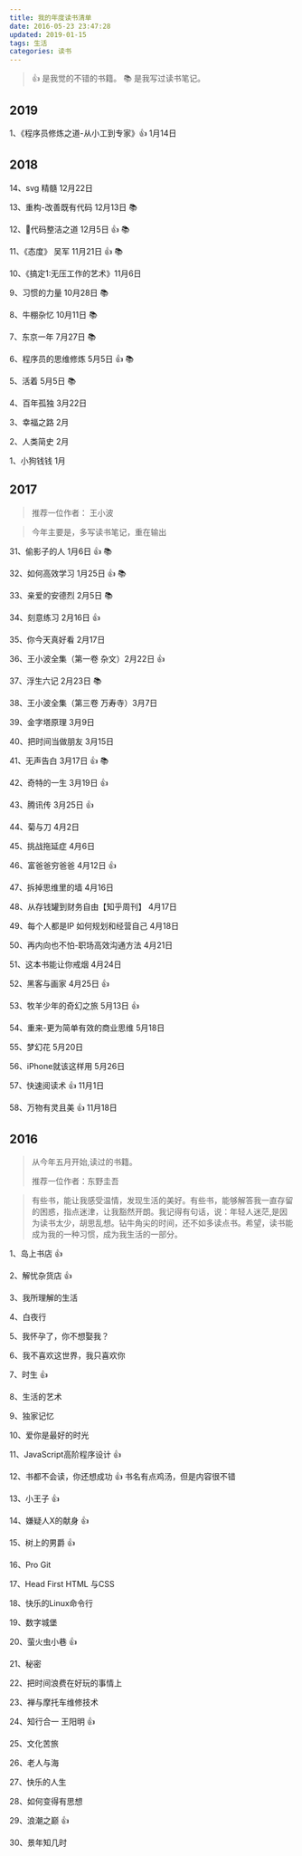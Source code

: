 ```yaml
---
title: 我的年度读书清单
date: 2016-05-23 23:47:28
updated: 2019-01-15
tags: 生活
categories: 读书
---
```


> 👍 是我觉的不错的书籍。
> 📚 是我写过读书笔记。

## 2019

1、《程序员修炼之道-从小工到专家》👍 1月14日

## 2018

14、svg 精髓 12月22日

13、重构-改善既有代码 12月13日 📚

12、代码整洁之道 12月5日 👍 📚

11、《态度》 吴军 11月21日 👍 📚

10、《搞定1:无压工作的艺术》11月6日

9、习惯的力量 10月28日 📚

8、牛棚杂忆 10月11日 📚

7、东京一年 7月27日 📚

6、程序员的思维修炼 5月5日 👍 📚

5、活着 5月5日 📚

4、百年孤独 3月22日

3、幸福之路 2月

2、人类简史 2月

1、小狗钱钱 1月

## 2017
> 推荐一位作者： 王小波

> 今年主要是，多写读书笔记，重在输出

31、偷影子的人 1月6日 👍 📚

32、如何高效学习 1月25日 👍 📚

33、亲爱的安德烈 2月5日 📚

34、刻意练习 2月16日 👍

35、你今天真好看 2月17日

36、王小波全集（第一卷 杂文）2月22日 👍

37、浮生六记 2月23日 📚

38、王小波全集（第三卷 万寿寺）3月7日

39、金字塔原理 3月9日

<!--more-->

40、把时间当做朋友 3月15日

41、无声告白 3月17日 👍 📚

42、奇特的一生 3月19日 👍

43、腾讯传 3月25日 👍

44、菊与刀 4月2日

45、挑战拖延症 4月6日

46、富爸爸穷爸爸 4月12日 👍

47、拆掉思维里的墙 4月16日

48、从存钱罐到财务自由【知乎周刊】 4月17日

49、每个人都是IP 如何规划和经营自己 4月18日

50、再内向也不怕-职场高效沟通方法 4月21日

51、这本书能让你戒烟 4月24日

52、黑客与画家 4月25日 👍

53、牧羊少年的奇幻之旅 5月13日 👍

54、重来-更为简单有效的商业思维 5月18日

55、梦幻花 5月20日

56、iPhone就该这样用 5月26日

57、快速阅读术 👍 11月1日

58、万物有灵且美 👍 11月18日

## 2016
> 从今年五月开始,读过的书籍。
>
> 推荐一位作者：东野圭吾

>有些书，能让我感受温情，发现生活的美好。有些书，能够解答我一直存留的困惑，指点迷津，让我豁然开朗。我记得有句话，说：年轻人迷茫,是因为读书太少，胡思乱想。钻牛角尖的时间，还不如多读点书。希望，读书能成为我的一种习惯，成为我生活的一部分。

1、岛上书店 👍

2、解忧杂货店 👍

3、我所理解的生活

4、白夜行

5、我怀孕了，你不想娶我？

6、我不喜欢这世界，我只喜欢你

7、时生 👍

8、生活的艺术

9、独家记忆

10、爱你是最好的时光

11、JavaScript高阶程序设计 👍

12、书都不会读，你还想成功 👍 书名有点鸡汤，但是内容很不错

13、小王子 👍

14、嫌疑人X的献身 👍

15、树上的男爵 👍

16、Pro Git

17、Head First HTML 与CSS

18、快乐的Linux命令行

19、数字城堡

20、萤火虫小巷 👍

21、秘密

22、把时间浪费在好玩的事情上

23、禅与摩托车维修技术

24、知行合一 王阳明 👍

25、文化苦旅

26、老人与海

27、快乐的人生

28、如何变得有思想

29、浪潮之巅 👍

30、景年知几时



